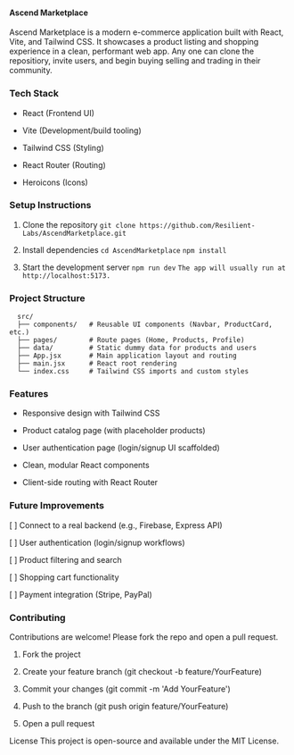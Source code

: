 #### Ascend Marketplace

Ascend Marketplace is a modern e-commerce application built with React, Vite, and Tailwind CSS. It showcases a product listing and shopping experience in a clean, performant web app. Any one can clone the repositiory, invite users, and begin buying selling and trading in their community. 

### Tech Stack

- React (Frontend UI)

- Vite (Development/build tooling)

- Tailwind CSS (Styling)

- React Router (Routing)

- Heroicons (Icons)

### Setup Instructions

1. Clone the repository
```git clone https://github.com/Resilient-Labs/AscendMarketplace.git```

2. Install dependencies 
```cd AscendMarketplace```
```npm install```


3. Start the development server
```npm run dev```
```The app will usually run at http://localhost:5173.```

### Project Structure

```
  src/
  ├── components/   # Reusable UI components (Navbar, ProductCard, etc.)
  ├── pages/        # Route pages (Home, Products, Profile)
  ├── data/         # Static dummy data for products and users
  ├── App.jsx       # Main application layout and routing
  ├── main.jsx      # React root rendering
  └── index.css     # Tailwind CSS imports and custom styles

```

### Features

- Responsive design with Tailwind CSS

- Product catalog page (with placeholder products)

- User authentication page (login/signup UI scaffolded)

- Clean, modular React components

- Client-side routing with React Router

### Future Improvements

[ ] Connect to a real backend (e.g., Firebase, Express API)

[ ] User authentication (login/signup workflows)

[ ] Product filtering and search

[ ] Shopping cart functionality

[ ] Payment integration (Stripe, PayPal)

### Contributing

Contributions are welcome! Please fork the repo and open a pull request.

1. Fork the project

2. Create your feature branch (git checkout -b feature/YourFeature)

3. Commit your changes (git commit -m 'Add YourFeature')

4. Push to the branch (git push origin feature/YourFeature)

5. Open a pull request

License
This project is open-source and available under the MIT License.

